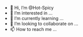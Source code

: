 - 👋 Hi, I’m @Hot-Spicy
- 👀 I’m interested in ...
- 🌱 I’m currently learning ...
- 💞️ I’m looking to collaborate on ...
- 📫 How to reach me ...

<!---
Hot-Spicy/Hot-Spicy is a ✨ special ✨ repository because its `README.md` (this file) appears on your GitHub profile.
You can click the Preview link to take a look at your changes.
--->
